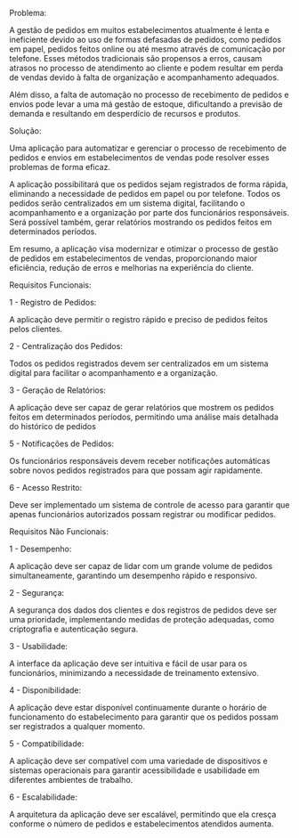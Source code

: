 
Problema: 

A gestão de pedidos em muitos estabelecimentos atualmente é lenta e ineficiente devido ao uso de formas defasadas de pedidos, como pedidos em papel, pedidos feitos online ou até mesmo através de comunicação por telefone. Esses métodos tradicionais são propensos a erros, causam atrasos no processo de atendimento ao cliente e podem resultar em perda de vendas devido à falta de organização e acompanhamento adequados. 

Além disso, a falta de automação no processo de recebimento de pedidos e envios pode levar a uma má gestão de estoque, dificultando a previsão de demanda e resultando em desperdício de recursos e produtos. 

Solução: 

Uma aplicação para automatizar e gerenciar o processo de recebimento de pedidos e envios em estabelecimentos de vendas pode resolver esses problemas de forma eficaz.  

A aplicação possibilitará que os pedidos sejam registrados de forma rápida, eliminando a necessidade de pedidos em papel ou por telefone. Todos os pedidos serão centralizados em um sistema digital, facilitando o acompanhamento e a organização por parte dos funcionários responsáveis. Será possível também, gerar relatórios mostrando os pedidos feitos em determinados períodos. 

Em resumo, a aplicação visa modernizar e otimizar o processo de gestão de pedidos em estabelecimentos de vendas, proporcionando maior eficiência, redução de erros e melhorias na experiência do cliente. 

 

Requisitos Funcionais: 

1 - Registro de Pedidos: 

A aplicação deve permitir o registro rápido e preciso de pedidos feitos pelos clientes. 

2 - Centralização dos Pedidos: 

Todos os pedidos registrados devem ser centralizados em um sistema digital para facilitar o acompanhamento e a organização. 

3 - Geração de Relatórios: 

A aplicação deve ser capaz de gerar relatórios que mostrem os pedidos feitos em determinados períodos, permitindo uma análise mais detalhada do histórico de pedidos 

5 - Notificações de Pedidos: 

Os funcionários responsáveis devem receber notificações automáticas sobre novos pedidos registrados para que possam agir rapidamente. 

6 - Acesso Restrito: 

Deve ser implementado um sistema de controle de acesso para garantir que apenas funcionários autorizados possam registrar ou modificar pedidos. 

 

Requisitos Não Funcionais: 

1 - Desempenho: 

A aplicação deve ser capaz de lidar com um grande volume de pedidos simultaneamente, garantindo um desempenho rápido e responsivo. 

2 - Segurança: 

A segurança dos dados dos clientes e dos registros de pedidos deve ser uma prioridade, implementando medidas de proteção adequadas, como criptografia e autenticação segura. 

3 - Usabilidade: 

A interface da aplicação deve ser intuitiva e fácil de usar para os funcionários, minimizando a necessidade de treinamento extensivo. 

4 - Disponibilidade: 

A aplicação deve estar disponível continuamente durante o horário de funcionamento do estabelecimento para garantir que os pedidos possam ser registrados a qualquer momento. 

5 - Compatibilidade: 

A aplicação deve ser compatível com uma variedade de dispositivos e sistemas operacionais para garantir acessibilidade e usabilidade em diferentes ambientes de trabalho. 

6 - Escalabilidade: 

A arquitetura da aplicação deve ser escalável, permitindo que ela cresça conforme o número de pedidos e estabelecimentos atendidos aumenta. 
